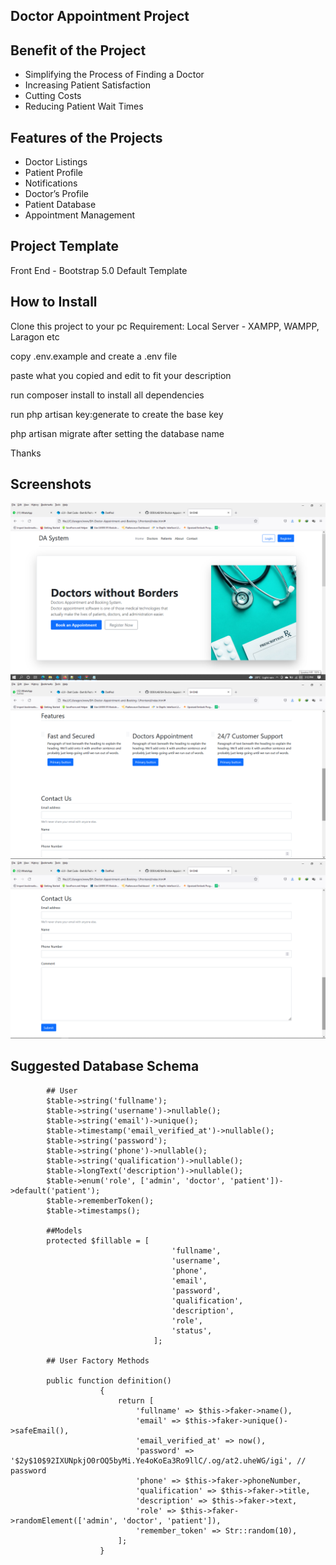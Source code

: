 ## Doctor Appointment Project

## Benefit of the Project

-   Simplifying the Process of Finding a Doctor
-   Increasing Patient Satisfaction
-   Cutting Costs
-   Reducing Patient Wait Times

## Features of the Projects

-   Doctor Listings
-   Patient Profile
-   Notifications
-   Doctor’s Profile
-   Patient Database
-   Appointment Management

## Project Template

Front End - Bootstrap 5.0 Default Template

## How to Install

Clone this project to your pc
Requirement: Local Server - XAMPP, WAMPP, Laragon etc

copy .env.example and create a .env file

paste what you copied and edit to fit your description

run composer install to install all dependencies

run php artisan key:generate to create the base key

php artisan migrate after setting the database name

Thanks
## Screenshots

<img src="Screenshot (102).png" alt="screenshot">
<img src="Screenshot (103).png" alt="screenshot">
<img src="Screenshot (104).png" alt="screenshot">


## Suggested Database Schema
            ## User
            $table->string('fullname');
            $table->string('username')->nullable();
            $table->string('email')->unique();
            $table->timestamp('email_verified_at')->nullable();
            $table->string('password');
            $table->string('phone')->nullable();
            $table->string('qualification')->nullable();
            $table->longText('description')->nullable();
            $table->enum('role', ['admin', 'doctor', 'patient'])->default('patient');
            $table->rememberToken();
            $table->timestamps();

            ##Models
            protected $fillable = [
                                        'fullname',
                                        'username',
                                        'phone',
                                        'email',
                                        'password',
                                        'qualification',
                                        'description',
                                        'role',
                                        'status',
                                    ];

            ## User Factory Methods

            public function definition()
                        {
                            return [
                                'fullname' => $this->faker->name(),
                                'email' => $this->faker->unique()->safeEmail(),
                                'email_verified_at' => now(),
                                'password' => '$2y$10$92IXUNpkjO0rOQ5byMi.Ye4oKoEa3Ro9llC/.og/at2.uheWG/igi', // password
                                'phone' => $this->faker->phoneNumber,
                                'qualification' => $this->faker->title,
                                'description' => $this->faker->text,
                                'role' => $this->faker->randomElement(['admin', 'doctor', 'patient']),
                                'remember_token' => Str::random(10),
                            ];
                        }
